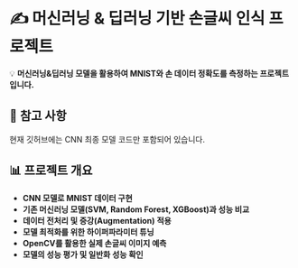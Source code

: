 # ✍ 머신러닝 & 딥러닝 기반 손글씨 인식 프로젝트
💡 **머신러닝&딥러닝 모델을 활용하여 MNIST와 손 데이터 정확도를 측정하는 프로젝트입니다.**  

## 📌 참고 사항
현재 깃허브에는 CNN 최종 모델 코드만 포함되어 있습니다.

## 📊 프로젝트 개요
- **CNN 모델로 MNIST 데이터 구현**
- **기존 머신러닝 모델(SVM, Random Forest, XGBoost)과 성능 비교**
- **데이터 전처리 및 증강(Augmentation) 적용**
- **모델 최적화를 위한 하이퍼파라미터 튜닝**
- **OpenCV를 활용한 실제 손글씨 이미지 예측**
- **모델의 성능 평가 및 일반화 성능 확인**
